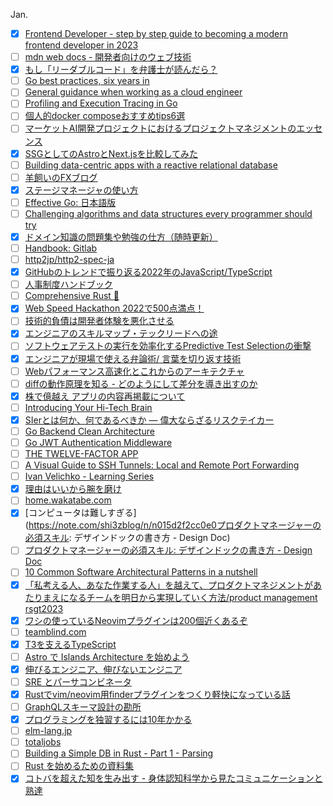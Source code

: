  Jan.
 - [x] [Frontend Developer - step by step guide to becoming a modern frontend developer in 2023](https://roadmap.sh/frontend/)
 - [ ] [mdn web docs - 開発者向けのウェブ技術](https://developer.mozilla.org/ja/docs/Web)
 - [x] [もし「リーダブルコード」を弁護士が読んだら？](https://tech.mntsq.co.jp/entry/2022/12/27/144435)
 - [ ] [Go best practices, six years in](https://peter.bourgon.org/go-best-practices-2016/#repository-structure)
 - [ ] [General guidance when working as a cloud engineer](https://www.lockedinspace.com/posts/001.html)
 - [ ] [Profiling and Execution Tracing in Go](https://teivah.medium.com/profiling-and-execution-tracing-in-go-a5e646970f5b)
 - [ ] [個人的docker composeおすすめtips6選](https://qiita.com/hichika/items/9b96634d471246359e66)
 - [ ] [マーケットAI開発プロジェクトにおけるプロジェクトマネジメントのエッセンス](https://zenn.dev/gamella/articles/3cd1bf254b68b8)
 - [x] [SSGとしてのAstroとNext.jsを比較してみた](https://zenn.dev/jimbo/articles/f7f8ea2aafc177)
 - [ ] [Building data-centric apps with a reactive relational database](https://riffle.systems/essays/prelude/)
 - [ ] [羊飼いのFXブログ](https://kissfx.com/)
 - [x] [ステージマネージャの使い方](https://cockscomb.hatenablog.com/entry/how-to-stage-manager)
 - [ ] [Effective Go: 日本語版](http://go.shibu.jp/effective_go.html)
 - [ ] [Challenging algorithms and data structures every programmer should try](https://austinhenley.com/blog/challengingalgorithms.html)
 - [x] [ドメイン知識の問題集や勉強の仕方（随時更新）](https://note.com/gaijineers/n/n1dc9089479b3)
 - [ ] [Handbook: Gitlab](https://about.gitlab.com/handbook/)
 - [ ] [http2jp/http2-spec-ja](https://github.com/http2jp/http2-spec-ja/blob/master/draft-ietf-httpbis-http2-04/draft-ietf-httpbis-http2-04.txt)
 - [x] [GitHubのトレンドで振り返る2022年のJavaScript/TypeScript](https://blog.leko.jp/post/2022-javascript-typescript-trending-history/)
 - [ ] [人事制度ハンドブック](https://kaneda3.com/2022/05/06/2022-05-06-personnel-system-handbook/)
 - [ ] [Comprehensive Rust 🦀](https://google.github.io/comprehensive-rust/welcome.html)
 - [x] [Web Speed Hackathon 2022で500点満点！](https://naotoshifujita.com/blog/web-speed-hackathon-2022/)
 - [ ] [技術的負債は開発者体験を悪化させる](https://speakerdeck.com/mtx2s/technical-debt-and-developer-experience)
 - [x] [エンジニアのスキルマップ・テックリードへの途](https://tech.isid.co.jp/entry/fin_skill_map_techlead)
 - [ ] [ソフトウェアテストの実行を効率化するPredictive Test Selectionの衝撃](https://qiita.com/cvusk/items/358e7964927af4128d32)
 - [x] [エンジニアが現場で使える弁論術/ 言葉を切り返す技術](https://zenn.dev/rio_dev/articles/221cb0ffd2c1d7)
 - [ ] [Webパフォーマンス高速化とこれからのアーキテクチャ](https://speakerdeck.com/narirou/webpahuomansugao-su-hua-tokorekaranoakitekutiya)
 - [ ] [diffの動作原理を知る - どのようにして差分を導き出すのか](https://gihyo.jp/dev/column/01/prog/2011/diff_sd200906)
 - [x] [株で億越え アプリの内容再掲載について](https://note.com/tatsusan/n/na25ebf5c7bde)
 - [ ] [Introducing Your Hi-Tech Brain](https://www.thehighestofthemountains.com/brainmaps.php)
 - [x] [SIerとは何か、何であるべきか ― 偉大ならざるリスクテイカー](https://note.com/mickmack/n/n7894634d33e2)
 - [ ] [Go Backend Clean Architecture](https://amitshekhar.me/blog/go-backend-clean-architecture)
 - [ ] [Go JWT Authentication Middleware](https://amitshekhar.me/blog/go-jwt-authentication-middleware)
 - [ ] [THE TWELVE-FACTOR APP](https://12factor.net/)
 - [ ] [A Visual Guide to SSH Tunnels: Local and Remote Port Forwarding](https://iximiuz.com/en/posts/ssh-tunnels/)
 - [ ] [Ivan Velichko - Learning Series](https://iximiuz.com/en/series/)
 - [x] [理由はいいから腕を磨け](https://baigie.me/nippo/2023/01/12/design-problems)
 - [ ] [home.wakatabe.com](https://home.wakatabe.com/ryo/wiki/index.php?%E3%82%BD%E3%83%95%E3%83%88%E3%82%A6%E3%82%A7%E3%82%A2%E3%82%A8%E3%83%B3%E3%82%B8%E3%83%8B%E3%82%A2#ab00499d)
 - [x] [コンピュータは難しすぎる](https://note.com/shi3zblog/n/n015d2f2cc0e0プロダクトマネージャーの必須スキル: デザインドックの書き方 - Design Doc)
 - [ ] [プロダクトマネージャーの必須スキル: デザインドックの書き方 - Design Doc](https://note.com/kosukemori/n/n968cd16c53eb)
 - [ ] [10 Common Software Architectural Patterns in a nutshell](https://towardsdatascience.com/10-common-software-architectural-patterns-in-a-nutshell-a0b47a1e9013)
 - [x] [「私考える人、あなた作業する人」を越えて、プロダクトマネジメントがあたりまえになるチームを明日から実現していく方法/product management rsgt2023 ](https://speakerdeck.com/moriyuya/product-management-rsgt2023)
 - [x] [ワシの使っているNeovimプラグインは200個近くあるぞ](https://zenn.dev/yutakatay/articles/neovim-plugins-2022)
 - [ ] [teamblind.com](https://www.teamblind.com/)
 - [x] [T3を支えるTypeScript](https://speakerdeck.com/quramy/t3-stack-and-typescript-ecosystem)
 - [ ] [Astro で Islands Architecture を始めよう](https://zenn.dev/morinokami/articles/islands-architecture-with-astro)
 - [x] [伸びるエンジニア、伸びないエンジニア](https://qiita.com/rf_p/items/2480ad77c856e42b19b3)
 - [ ] [SRE とパーサコンビネータ](https://qiita.com/SaitoAtsushi/items/aeb3b0659389f7702ed3)
 - [x] [Rustでvim/neovim用finderプラグインをつくり軽快になっている話](https://zenn.dev/octaltree/articles/bc5653e53b7732)
- [ ] [GraphQLスキーマ設計の勘所](https://speakerdeck.com/yukukotani/graphql-schema-design-practice)
- [x] [プログラミングを独習するには10年かかる](https://www.yamdas.org/column/technique/21-daysj.html)
- [ ] [elm-lang.jp](https://guide.elm-lang.jp/about_translation.html)
- [ ] [totaljobs](https://www.totaljobs.com/)
- [ ] [Building a Simple DB in Rust - Part 1 - Parsing](https://johns.codes/blog/build-a-db/part01)
- [ ] [Rust を始めるための資料集](https://blog-dry.com/entry/2021/01/23/141936)
- [x] [コトバを超えた知を生み出す - 身体認知科学から見たコミュニケーションと熟達](https://www.jstage.jst.go.jp/article/soshikikagaku/49/4/49_4/_pdf/-char/ja)

